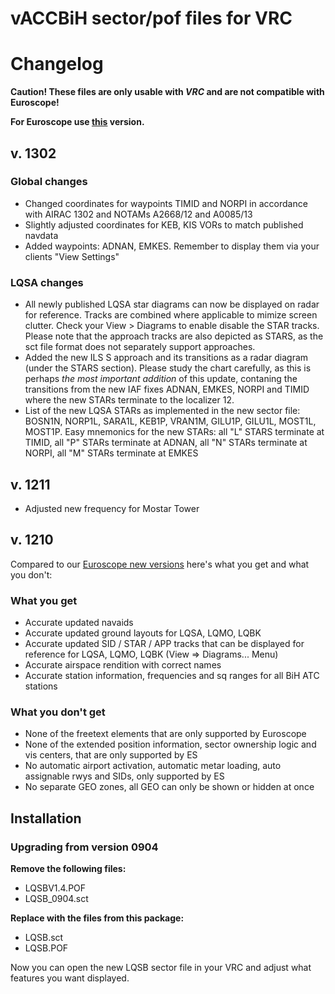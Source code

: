 # vACCBiH sector/pof files for VRC

# Changelog

**Caution! These files are only usable with _VRC_ and are not compatible with Euroscope!**

**For Euroscope use [this](https://github.com/tarakanbg/vaccbih_sct_files) version.**

## v. 1302

### Global changes

* Changed coordinates for waypoints TIMID and NORPI in accordance with AIRAC 1302 and NOTAMs A2668/12 and A0085/13
* Slightly adjusted coordinates for KEB, KIS VORs to match published navdata
* Added waypoints: ADNAN, EMKES. Remember to display them via your clients "View Settings"

### LQSA changes

* All newly published LQSA star diagrams can now be displayed on radar for reference. Tracks are combined where applicable to mimize screen clutter.
  Check your View > Diagrams to enable disable the STAR tracks. Please note that the approach tracks are also depicted
  as STARS, as the sct file format does not separately support approaches.
* Added the new ILS S approach and its transitions as a radar diagram (under the STARS section). Please study the chart carefully,
  as this is perhaps *the most important addition* of this update, contaning the transitions from the new IAF fixes ADNAN, EMKES, NORPI and TIMID where
  the new STARs terminate to the localizer 12.
* List of the new LQSA STARs as implemented in the new sector file: BOSN1N, NORP1L, SARA1L, KEB1P, VRAN1M, GILU1P, GILU1L, MOST1L, MOST1P.
  Easy mnemonics for the new STARs: all "L" STARS terminate at TIMID, all "P" STARs terminate at ADNAN, all "N" STARs terminate at NORPI,
  all "M" STARs terminate at EMKES

## v. 1211

* Adjusted new frequency for Mostar Tower

## v. 1210

Compared to our [Euroscope new versions](https://github.com/tarakanbg/vaccbih_sct_files)
here's what you get and what you don't:

### What you get

* Accurate updated navaids
* Accurate updated ground layouts for LQSA, LQMO, LQBK
* Accurate updated SID / STAR / APP tracks that can be displayed for reference for LQSA, LQMO, LQBK
  (View => Diagrams... Menu)
* Accurate airspace rendition with correct names
* Accurate station information, frequencies and sq ranges for all BiH ATC stations

### What you don't get

* None of the freetext elements that are only supported by Euroscope
* None of the extended position information, sector ownership logic and vis centers, that are only supported by ES
* No automatic airport activation, automatic metar loading, auto assignable rwys and SIDs, only supported by ES
* No separate GEO zones, all GEO can only be shown or hidden at once


## Installation

### Upgrading from version 0904

**Remove the following files:**

* LQSBV1.4.POF
* LQSB_0904.sct

**Replace with the files from this package:**

* LQSB.sct
* LQSB.POF

Now you can open the new LQSB sector file in your VRC and adjust what features you want displayed.


